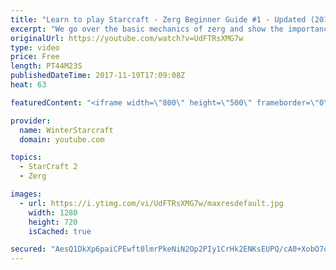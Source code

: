 ```yaml
---
title: "Learn to play Starcraft - Zerg Beginner Guide #1 - Updated (2017)"
excerpt: "We go over the basic mechanics of zerg and show the importance of understanding at least some of what your opponent is doing.  This guide is meant for players with an understanding of the objectives of starcraft but without any strong direction or gameplan, especially for each specific race! -- Watch"
originalUrl: https://youtube.com/watch?v=UdFTRsXMG7w
type: video
price: Free
length: PT44M23S
publishedDateTime: 2017-11-19T17:09:08Z
heat: 63

featuredContent: "<iframe width=\"800\" height=\"500\" frameborder=\"0\" src=\"https://www.youtube.com/embed/UdFTRsXMG7w\" allow=\"accelerometer; autoplay; encrypted-media; gyroscope; picture-in-picture\" allowfullscreen></iframe>"

provider:
  name: WinterStarcraft
  domain: youtube.com

topics:
  - StarCraft 2
  - Zerg

images:
  - url: https://i.ytimg.com/vi/UdFTRsXMG7w/maxresdefault.jpg
    width: 1280
    height: 720
    isCached: true

secured: "AesQ1DkXp6paiCPEwft0lmrPkeNiN2Op2PIy1CrHk2ENKsEUPQ/cA0+XobO7dtndwkVFqbH80/gfU2N/sTAH+0EXXJhY8Or0bH3NP0yAL9M9C7Rb3Yx4Od9ogCnA9l/qNY6yp/RoaUZIXDCwljiAtkNmBCZwei5yeTqfDlDfjJApZqTrn0YMQi1aWr9OYa8ToQz5ucK2G8IIgyHbZtebInADeLddJT1EH30byR0ghC/jSjkpnLRolA9tWvucRlr96BjmOj2bPalJswbASRK+60x5ih3L51wM8PaEyGDQz679XJ6omDdyJHdykHIHagiyd1XIQcs0y4sllyMNywqK0/+vYUg5zHQHQ+XMhr6pLo0huO6TcDgGoeQBOdcnWfFSskZnoDmZhNYf4woJaDW+5pI7hGuFMRCr718GLut0/YZOksXgyrePvPAq0N4uVvBL;XM7pIZfJxGi0DTh0vwcFUg=="
---
```


